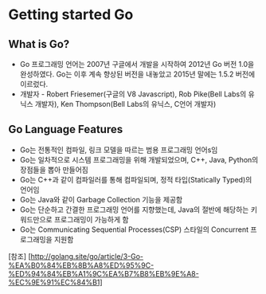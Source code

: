 # Getting started Go

## What is Go?

- Go 프로그래밍 언어는 2007년 구글에서 개발을 시작하여 2012년 Go 버전 1.0을 완성하였다. Go는 이후 계속 향상된 버전을 내놓았고 2015년 말에는 1.5.2 버전에 이르렀다.
- 개발자 - Robert Friesemer(구글의 V8 Javascript), Rob Pike(Bell Labs의 유닉스 개발자), Ken Thompson(Bell Labs의 유닉스, C언어 개발자)

## Go Language Features

- Go는 전통적인 컴파일, 링크 모델을 따르는 범용 프로그래밍 언어s임
- Go는 일차적으로 시스템 프로그래밍을 위해 개발되었으며, C++, Java, Python의 장점들을 뽑아 만들어짐
- Go는 C++과 같이 컴파일러를 통해 컴파일되며, 정적 타입(Statically Typed)의 언어임
- Go는 Java와 같이 Garbage Collection 기능을 제공함
- Go는 단순하고 간결한 프로그래밍 언어를 지향했는데, Java의 절반에 해당하는 키워드만으로 프로그래밍이 가능하게 함
- Go는 Communicating Sequential Processes(CSP) 스타일의 Concurrent 프로그래밍을 지원함

[참조] [http://golang.site/go/article/3-Go-%EA%B0%84%EB%8B%A8%ED%95%9C-%ED%94%84%EB%A1%9C%EA%B7%B8%EB%9E%A8-%EC%9E%91%EC%84%B1]

